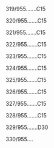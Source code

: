319/955.......C15 


320/955.......C15 


321/955.......C15 


322/955.......C15 


323/955.......C15 


324/955.......C15 


325/955.......C15 


326/955.......C15 


327/955.......C15 


328/955.......C15 


329/955.......D30 


330/955.... 

